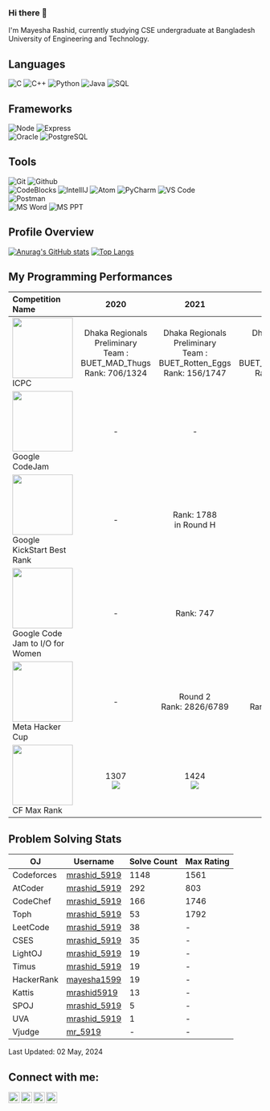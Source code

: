 ### Hi there 👋

I'm Mayesha Rashid, currently studying CSE undergraduate at Bangladesh University of Engineering and Technology.

## Languages

![C](https://img.shields.io/badge/-C-000000?style=flat&logo=c)
![C++](https://img.shields.io/badge/-C++-000000?style=flat&logo=c%2B%2B)
![Python](https://img.shields.io/badge/-Python-000000?style=flat&logo=python)
![Java](https://img.shields.io/badge/-Java-000000?style=flat&logo=java)
![SQL](https://img.shields.io/badge/-SQL-000000?style=flat&logo=mysql)

## Frameworks
![Node](https://img.shields.io/badge/-Node-000000?style=flat&logo=node.js)
![Express](https://img.shields.io/badge/express.js-%23404d59?style=flat&logo=express) 
</br>
![Oracle](https://img.shields.io/badge/-Oracle-000000?style=flat&logo=oracle)
![PostgreSQL](https://img.shields.io/badge/-PostgreSQL-000000?style=flat&logo=postgresql)

## Tools

![Git](https://img.shields.io/badge/-Git-000000?style=flat&logo=git)
![Github](https://img.shields.io/badge/-Github-000000?style=flat&logo=github)<br />
![CodeBlocks](https://img.shields.io/badge/-CodeBlocks-000000?style=flat&logo=codeblocks)
![IntellIJ](https://img.shields.io/badge/-IntellIJ%20IDEA-000000?style=flat&logo=intellij%20idea)
![Atom](https://img.shields.io/badge/-Atom-000000?style=flat&logo=atom)
![PyCharm](https://img.shields.io/badge/-PyCharm-000000?style=flat&logo=pycharm)
![VS Code](https://img.shields.io/badge/-VS%20Code-000000?style=flat&logo=visualstudiocode)<br />
![Postman](https://img.shields.io/badge/-Postman-000000?style=flat&logo=postman)<br />
![MS Word](https://img.shields.io/badge/-MS%20Word-000000?style=flat&logo=microsoft%20word) 
![MS PPT](https://img.shields.io/badge/-MS%20Powerpoint-000000?style=flat&logo=microsoft%20powerpoint)

## Profile Overview

[![Anurag's GitHub stats](https://github-readme-stats.vercel.app/api?username=mrashid5919&count_private=true&show_icons=true&theme=midnight-purple)](https://github.com/anuraghazra/github-readme-stats)
[![Top Langs](https://github-readme-stats.vercel.app/api/top-langs/?username=mrashid5919&langs_count=10&hide=EJS,CSS,Shell,Gnuplot&layout=compact&theme=midnight-purple)](https://github.com/anuraghazra/github-readme-stats)

## My Programming Performances

| Competition Name|2020|2021| 2022 | 2023 |
| :----------------------------------------------------------------------------------------------------------------------------------------------------- | :-------------------------------------------------------------------------------------------: | :----------------------------------------------------------------------------: | :--: | :--: |
| <img width="120px" src="https://www.hmc.edu/about-hmc/wp-content/uploads/sites/2/2019/01/icpc19.png" /> <br /> ICPC | Dhaka Regionals Preliminary <br /> Team : BUET_MAD_Thugs <br /> Rank: 706/1324  | Dhaka Regionals Preliminary <br /> Team : BUET_Rotten_Eggs <br /> Rank: 156/1747 |  Dhaka Regionals Preliminary <br /> Team : BUET_cgO_nai_cpO_nai <br /> Rank: 67/1648  |  Dhaka Regionals Preliminary <br /> Team : BUET_NewStorm <br /> Rank: 102/2481 |
| <img width="120px" src="https://miro.medium.com/max/700/1*h_woVX1QKCNabHosdeBIRg.png" /> <br />  Google CodeJam | - | - | Round 1 <br /> Rank: 3995 | - |
| <img width="120px" src="https://lh3.googleusercontent.com/proxy/LZuJ0WzZcX1Ya1zMX9D5EM5pDKDRW9p_uL9ur9TcpllL-YK2aPMpColVpz-QlAyQ9BoZOx76YfeuylyIDzSYdwqBw4w_xPjmXmOzq9E39J64P_TtADaeuZoDZzFE9xHZ9guw_ImnLmQhSGbab_u3W4nXK6tpYe2Xh6EmQ2zqUTXVryIZiJmCSuwmOkXnnjSZBGMGgURV" /> <br />Google KickStart Best Rank |  -  | Rank: 1788 <br/> in Round H  | Rank: 1476 <br/> in Round F | Rank: 2105 <br/> in Farewell Round A |
| <img width="120px" src="https://lh5.googleusercontent.com/QBCvB6fytcv69bBk06xwpU37QYoOe8fBbp50RQTKJY9U-IZJFedd_sj8EVxhWnxyPelanylpGHO1pwsbYMFzxWenqzaBtvSVmBham69z4LWu6xpILANQk-mvpC-SPrJNKsC-7dvUzw" /> <br />Google Code Jam to I/O for Women |  -  | Rank: 747 | Rank: 324 |  -   | 
| <img width="120px" src="https://upload.wikimedia.org/wikipedia/commons/9/97/Facebook_Hacker_Cup.png" /> <br />Meta Hacker Cup |  -  | Round 2 <br /> Rank: 2826/6789 | Round 2 <br /> Rank: 2870/5047 | Round 2 <br /> Rank: 3266/6193 |
| <img width="120px" src="https://encrypted-tbn0.gstatic.com/images?q=tbn:ANd9GcR2DoufguaX-CBfO4_O07P6E_t9jSd-1uNDqm8sbk0JjQnG8unILMPY9ZnfigoXohiF8A&usqp=CAU" /> <br />CF Max Rank|  1307 <br /> ![](https://img.shields.io/badge/-Pupil-brightgreen?style=flat)  |  1424 <br /> ![](https://img.shields.io/badge/-Specialist-cyan?style=flat)   |  1551 <br /> ![](https://img.shields.io/badge/-Specialist-cyan?style=flat)   |  1561 <br /> ![](https://img.shields.io/badge/-Specialist-cyan?style=flat)   |

## Problem Solving Stats


| OJ | Username | Solve Count | Max Rating |
| -- | -------- | ----------- | ---------- |
| Codeforces | [mrashid_5919](https://codeforces.com/profile/mrashid_5919) | 1148 | 1561 |
| AtCoder | [mrashid_5919](https://atcoder.jp/users/mrashid_5919) | 292 | 803 |
| CodeChef | [mrashid_5919](https://www.codechef.com/users/mrashid_5919) | 166 | 1746 |
| Toph | [mrashid_5919](https://toph.co/u/mrashid_5919) | 53 | 1792 |
| LeetCode | [mrashid_5919](https://leetcode.com/mrashid_5919) | 38 | - |
| CSES | [mrashid_5919](https://cses.fi/user/28842) | 35 | - |
| LightOJ | [mrashid_5919](https://lightoj.com/user/mrashid_5919) | 19 | - | 
| Timus | [mrashid_5919](https://acm.timus.ru/author.aspx?id=339091) | 19 | - |
| HackerRank | [mayesha1599](https://www.hackerrank.com/profile/mayesha1599) | 19 | - |
| Kattis | [mrashid5919](https://open.kattis.com/users/mrashid5919) | 13 | - |
| SPOJ | [mrashid_5919](https://www.spoj.com/users/mrashid_5919/) | 5 | - |
| UVA | [mrashid_5919](https://uhunt.onlinejudge.org/id/1138510) | 1 | - |
| Vjudge | [mr_5919](https://vjudge.net/user/mr_5919) | - | - |

Last Updated: 02 May, 2024

## Connect with me:

[<img align="left" alt="Mayesha Rashid" width="22px" src="https://cdn.jsdelivr.net/npm/simple-icons@v3/icons/github.svg" />][website]
[<img align="left" alt="Mayesha Rashid | LinkedIn" width="22px" src="https://cdn.jsdelivr.net/npm/simple-icons@v3/icons/linkedin.svg" />][linkedin]
[<img align="left" alt="Mayesha Rashid | Youtube" width="22px" src="https://cdn.jsdelivr.net/npm/simple-icons@v3/icons/youtube.svg" />][youtube]
[<img align="left" alt="Mayesha Rashid | Codeforces" width="22px" src="https://cdn.jsdelivr.net/npm/simple-icons@v3/icons/codeforces.svg" />][codeforces]

[website]: https://www.stopstalk.com/user/profile/mrashid_5919
[youtube]: https://www.youtube.com/channel/UCJf7gqkFDqzYsMufdnh3I8g
[codeforces]: https://codeforces.com/profile/rashidmayesha
[linkedin]: https://www.linkedin.com/in/mayesha-rashid-9aa2171ab/
